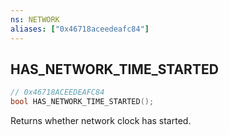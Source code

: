 ```yaml
---
ns: NETWORK
aliases: ["0x46718aceedeafc84"]
---
```

## HAS_NETWORK_TIME_STARTED

```c
// 0x46718ACEEDEAFC84
bool HAS_NETWORK_TIME_STARTED();
```

Returns whether network clock has started.

